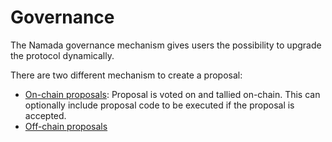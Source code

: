 # Governance

The Namada governance mechanism gives users the possibility to upgrade the protocol dynamically.

There are two different mechanism to create a proposal:

- [On-chain proposals](#on-chain-proposals): Proposal is voted on and tallied on-chain. This can optionally include proposal code to be executed if the proposal is accepted.
- [Off-chain proposals](#off-chain-proposals)